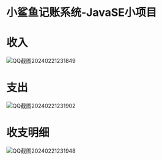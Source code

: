 ﻿# 小鲨鱼记账系统-JavaSE小项目
# 收入
![QQ截图20240221231849](https://github.com/leitianci/smallSharkAccountingSystem/assets/102131124/043336dc-fed7-4d95-9c23-621a83d73ec5)
# 支出
![QQ截图20240221231902](https://github.com/leitianci/smallSharkAccountingSystem/assets/102131124/c0595898-394e-4b5a-a9a4-e48535c5f663)
# 收支明细
![QQ截图20240221231948](https://github.com/leitianci/smallSharkAccountingSystem/assets/102131124/a631d241-5061-45cf-a594-7deb36ba0cb1)
